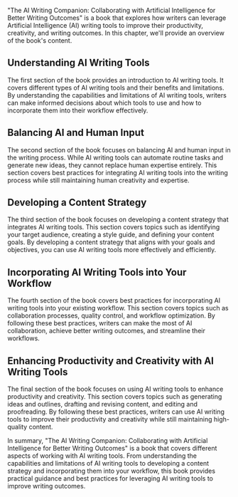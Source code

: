
"The AI Writing Companion: Collaborating with Artificial Intelligence for Better Writing Outcomes" is a book that explores how writers can leverage Artificial Intelligence (AI) writing tools to improve their productivity, creativity, and writing outcomes. In this chapter, we'll provide an overview of the book's content.

Understanding AI Writing Tools
------------------------------

The first section of the book provides an introduction to AI writing tools. It covers different types of AI writing tools and their benefits and limitations. By understanding the capabilities and limitations of AI writing tools, writers can make informed decisions about which tools to use and how to incorporate them into their workflow effectively.

Balancing AI and Human Input
----------------------------

The second section of the book focuses on balancing AI and human input in the writing process. While AI writing tools can automate routine tasks and generate new ideas, they cannot replace human expertise entirely. This section covers best practices for integrating AI writing tools into the writing process while still maintaining human creativity and expertise.

Developing a Content Strategy
-----------------------------

The third section of the book focuses on developing a content strategy that integrates AI writing tools. This section covers topics such as identifying your target audience, creating a style guide, and defining your content goals. By developing a content strategy that aligns with your goals and objectives, you can use AI writing tools more effectively and efficiently.

Incorporating AI Writing Tools into Your Workflow
-------------------------------------------------

The fourth section of the book covers best practices for incorporating AI writing tools into your existing workflow. This section covers topics such as collaboration processes, quality control, and workflow optimization. By following these best practices, writers can make the most of AI collaboration, achieve better writing outcomes, and streamline their workflows.

Enhancing Productivity and Creativity with AI Writing Tools
-----------------------------------------------------------

The final section of the book focuses on using AI writing tools to enhance productivity and creativity. This section covers topics such as generating ideas and outlines, drafting and revising content, and editing and proofreading. By following these best practices, writers can use AI writing tools to improve their productivity and creativity while still maintaining high-quality content.

In summary, "The AI Writing Companion: Collaborating with Artificial Intelligence for Better Writing Outcomes" is a book that covers different aspects of working with AI writing tools. From understanding the capabilities and limitations of AI writing tools to developing a content strategy and incorporating them into your workflow, this book provides practical guidance and best practices for leveraging AI writing tools to improve writing outcomes.

